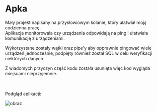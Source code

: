 # Apka

Mały projekt napisany na przysłowiowym kolanie, który ułatwiał moją codzienna pracę. <br />
Aplikacja monitorowała czy urządzenia odpowidają na ping i ułatwiała komunikację z urządzeniami. <br />

Wykorzystane zostały wątki oraz pipe'y aby opprawnie pingować wiele urządzeń jednocześnie, podpięty również został SQL w celu weryfikacji niektórych danych. <br />

Z wiadomych przyczyn część kodu została usunięta więc kod wygląda miejscami nieprzyjemnie. <br />

<br />
<br />
Podgląd aplikacji: <br />

![obraz](https://github.com/Mariusz707/Apka/assets/135693331/4650fe58-36da-44fc-94ab-51bf6de71f49)
